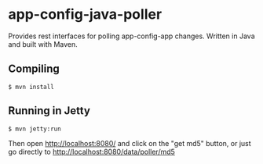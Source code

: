 # app-config-java-poller

Provides rest interfaces for polling app-config-app changes. Written in Java and built with Maven.

## Compiling

```
$ mvn install
```

## Running in Jetty

```
$ mvn jetty:run
```

Then open <http://localhost:8080/> and click on the "get md5" button,
or just go directly to <http://localhost:8080/data/poller/md5>
